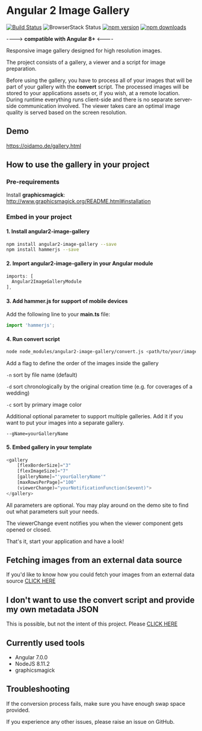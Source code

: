 # Angular 2 Image Gallery
[![Build Status](https://travis-ci.org/BenjaminBrandmeier/angular2-image-gallery.svg?branch=master)](https://travis-ci.org/BenjaminBrandmeier/angular2-image-gallery)
![BrowserStack Status](https://www.browserstack.com/automate/badge.svg?badge_key=RGhGVlA1TFRTM3NybzNLUktwZjdpNmI2NEo3Qkp4S2pqaVc3a3BqM1MyOD0tLVRUVml3MnI4bUhGWWxuY25hUmREV3c9PQ==--8e070941683e3c345b75213325bedb26be4c93c4)
[![npm version](https://badge.fury.io/js/angular2-image-gallery.svg)](https://badge.fury.io/js/angular2-image-gallery)
[![npm downloads](https://img.shields.io/npm/dt/angular2-image-gallery.svg)](https://www.npmjs.com/package/angular2-image-gallery)

----> **compatible with Angular 8+** <----

Responsive image gallery designed for high resolution images.

The project consists of a gallery, a viewer and a script for image preparation.

Before using the gallery, you have to process all of your images that will be part of your gallery with the **convert** script. The processed images will be stored to your applications assets or, if you wish, at a remote location. During runtime everything runs client-side and there is no separate server-side communication involved. The viewer takes care an optimal image quality is served based on the screen resolution.

## Demo

https://oidamo.de/gallery.html

## How to use the gallery in your project
### Pre-requirements
Install **graphicsmagick**: http://www.graphicsmagick.org/README.html#installation

### Embed in your project

#### 1. Install angular2-image-gallery

```bash
npm install angular2-image-gallery --save
npm install hammerjs --save
```

#### 2. Import angular2-image-gallery in your Angular module

```javascript
imports: [
  Angular2ImageGalleryModule
],
```

#### 3. Add hammer.js for support of mobile devices

Add the following line to your **main.ts** file:
```javascript
import 'hammerjs';
```

#### 4. Run convert script

```bash
node node_modules/angular2-image-gallery/convert.js <path/to/your/images>
```
Add a flag to define the order of the images inside the gallery

`-n` sort by file name (default)

`-d` sort chronologically by the original creation time (e.g. for coverages of a wedding)

`-c` sort by primary image color

Additional optional parameter to support multiple galleries. Add it if you want to put your images into a separate gallery.

`--gName=yourGalleryName` 

#### 5. Embed gallery in your template

```javascript
<gallery 
    [flexBorderSize]="3" 
    [flexImageSize]="7"
    [galleryName]="'yourGalleryName'" 
    [maxRowsPerPage]="100"
    (viewerChange)="yourNotificationFunction($event)">
</gallery>
```

All parameters are optional. You may play around on the demo site to find out what parameters suit your needs.

The viewerChange event notifies you when the viewer component gets opened or closed.

That's it, start your application and have a look!

## Fetching images from an external data source

If you'd like to know how you could fetch your images from an external data source [CLICK HERE](https://github.com/BenjaminBrandmeier/angular2-image-gallery/blob/master/docs/externalDataSource.md)

## I don't want to use the convert script and provide my own metadata JSON

This is possible, but not the intent of this project. Please [CLICK HERE](https://github.com/BenjaminBrandmeier/angular2-image-gallery/blob/master/docs/ownJSON.md)


## Currently used tools

- Angular 7.0.0
- NodeJS 8.11.2
- graphicsmagick

## Troubleshooting

If the conversion process fails, make sure you have enough swap space provided.

If you experience any other issues, please raise an issue on GitHub.
